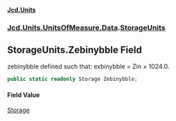 #### [Jcd.Units](index.md 'index')

### [Jcd.Units.UnitsOfMeasure.Data](Jcd.Units.UnitsOfMeasure.Data.md 'Jcd.Units.UnitsOfMeasure.Data').[StorageUnits](StorageUnits.md 'Jcd.Units.UnitsOfMeasure.Data.StorageUnits')

## StorageUnits.Zebinybble Field

zebinybble defined such that: exbinybble = Zin × 1024.0.

```csharp
public static readonly Storage Zebinybble;
```

#### Field Value

[Storage](Storage.md 'Jcd.Units.UnitTypes.Storage')